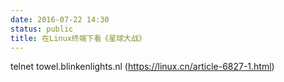 ```yaml
---
date: 2016-07-22 14:30
status: public
title: 在Linux终端下看《星球大战》
---
```

telnet towel.blinkenlights.nl
(https://linux.cn/article-6827-1.html)

